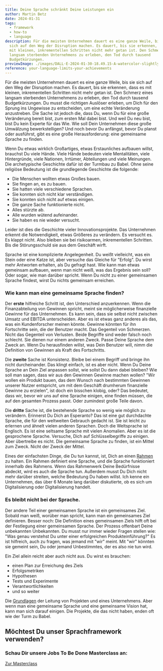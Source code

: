 ```yaml
---
title: Deine Sprache schränkt Deine Leistungen ein
author: Martin Betz
date: 2024-01-31
tags:
  - framework
  - how-to
  - language
description: Für die meisten Unternehmen dauert es eine ganze Weile, bis sie
  sich auf den Weg der Disruption machen. Es dauert, bis sie erkennen, dass es
  mit kleinen, inkrementellen Schritten nicht mehr getan ist. Den Schmerz eines
  langsam sterbenden Unternehmens zu erleben, den Tod durch tausend
  Budgetkürzungen.
previewImage: ./images/DALL·E-2024-01-30-18.49.15-A-watercolor-slightly-geometric-styled-painting-depicting-the-Tower-of-Babel.-The-painting-should-capture-the-iconic-and-ambitious-structure-of-the-T.png
reference: your-language-limits-your-achievements
---
```

Für die meisten Unternehmen dauert es eine ganze Weile, bis sie sich auf den Weg der Disruption machen. Es dauert, bis sie erkennen, dass es mit kleinen, inkrementellen Schritten nicht mehr getan ist. Den Schmerz eines langsam sterbenden Unternehmens zu erleben, den Tod durch tausend Budgetkürzungen. Du musst die richtigen Auslöser erleben, um Dich für den Sprung ins Ungewisse zu entscheiden, um eine echte Veränderung anzustreben. Die Sache ist jedoch die, dass Du, wenn Du für eine große Veränderung bereit bist, zum ersten Mal dabei bist. Und weil Du neu bist, bist Du kein Experte für das Wie. Wie soll Dein Unternehmen diese große Umwälzung bewerkstelligen? Und noch bevor Du anfängst, bevor Du planst oder ausführst, gibt es eine große Herausforderung: eine gemeinsame Sprache zu finden.

Wenn Du etwas wirklich Großartiges, etwas Erstaunliches aufbauen willst, brauchst Du viele Hände. Viele Hände bedeuten viele Mentalitäten, viele Hintergründe, viele Nationen, Irrtümer, Abteilungen und viele Meinungen. Die archetypische Geschichte dafür ist der Turmbau zu Babel. Ohne seine religiöse Bedeutung ist die grundlegende Geschichte die folgende:

* Die Menschen wollten etwas Großes bauen.
* Sie fingen an, es zu bauen.
* Sie hatten viele verschiedene Sprachen.
* Sie konnten sich nicht klar verständigen.
* Sie konnten sich nicht auf etwas einigen.
* Die ganze Sache funktionierte nicht.
* Alles stürzte ab.
* Alle wurden wütend aufeinander.
* Sie haben es nie wieder versucht.

Leider ist dies die Geschichte vieler Innovationsprojekte. Das Unternehmen erkennt die Notwendigkeit, etwas Größeres zu verändern. Es versucht es. Es klappt nicht. Also bleiben sie bei risikoarmen, inkrementellen Schritten. Bis die Störungsschuld sie aus dem Geschäft wirft.

Sprache ist eine komplizierte Angelegenheit. Du weißt vielleicht, was ein Stein oder eine Katze ist, aber versuche das Gleiche für "Erfolg". Du wirst mehr Antworten erhalten, als Du gefragt hast. Wie kann man etwas gemeinsam aufbauen, wenn man nicht weiß, was das Ergebnis sein soll? Oder sogar, wie man darüber spricht. Wenn Du nicht zu einer gemeinsamen Sprache findest, wirst Du nichts gemeinsam erreichen.

### Wie kann man eine gemeinsame Sprache finden?

Der **erste** hilfreiche Schritt ist, den Unterschied anzuerkennen. Wenn die Finanzabteilung von Gewinnen spricht, meint sie möglicherweise finanzielle Gewinne für das Unternehmen. Es kann sein, dass sie selbst nicht zwischen Umsatz und EBITDA unterscheiden. Aber es ist etwas ganz anderes als das, was ein Kundenforscher meinen könnte. Gewinne könnten für ihn Fortschritte sein, die der Benutzer macht. Das Gegenteil von Schmerzen. Nicht das Gegenteil von Verlusten. Beide Begriffe sind weder falsch noch schlecht. Sie dienen nur einem anderen Zweck. Passe Deine Sprache dem Zweck an. Wenn Du herausfinden willst, was Dein Benutzer will, nimm die Definition von Gewinnen als Kraft des Fortschritts.

Die **zweite** Sache ist Konsistenz. Bleibe bei einem Begriff und bringe ihn nicht durcheinander. Das klingt einfach, ist es aber nicht. Wenn Du Deine Sprache an Dein Ziel anpassen sollst, wie sollst Du dann dabei bleiben? Wie soll man sagen, dass wir aus den Gewinnen Gewinne machen wollen? "Wir wollen ein Produkt bauen, das dem Wunsch nach bestimmten Gewinnen unserer Nutzer entspricht, um mit dem Geschäft drumherum finanzielle Gewinne zu erzielen", ist doch ein bisschen klobig, oder? Das bedeutet, dass wir, bevor wir uns auf eine Sprache einigen, eine finden müssen, die auf den gesamten Prozess passt. Oder zumindest große Teile davon.

Die **dritte** Sache ist, die bestehende Sprache so wenig wie möglich zu verändern. Erinnerst Du Dich an Esperanto? Das ist eine gut durchdachte Sprache, die für den weltweiten Gebrauch gedacht ist. Sie ist leicht zu erlernen und ähnelt vielen anderen Sprachen. Doch die Weltsprache ist Englisch. Es ist eine seltsame Sprache mit vielen Anomalien. Aber es ist die gesprochene Sprache. Versuche, Dich auf Schlüsselbegriffe zu einigen. Aber übertreibe es nicht. Die gemeinsame Sprache zu finden, ist ein Mittel zum Zweck. Nicht der Zweck der Mittel.

Eines der einfachsten Dinge, die Du tun kannst, ist, Dich an einen [Rahmen](/blog/verstehen-die-zu-erledigenden-aufgaben-perspektive/) zu halten. Ein Rahmen definiert eine Sprache, und die Sprache funktioniert innerhalb des Rahmens. Wenn das Rahmenwerk Deine Bedürfnisse abdeckt, wird es auch die Sprache tun. Außerdem musst Du Dich nicht mehr darüber streiten, welche Bedeutung Du haben willst. Ich kenne ein Unternehmen, das über 6 Monate lang darüber diskutierte, ob es sich um Digitalisierung oder Digitalisierung handelt.

### Es bleibt nicht bei der Sprache.

Der andere Teil einer gemeinsamen Sprache ist ein gemeinsames Ziel. Sobald man weiß, worüber man spricht, kann man ein gemeinsames Ziel definieren. Besser noch: Die Definition eines gemeinsamen Ziels hilft oft bei der Festlegung einer gemeinsamen Sprache. Der Prozess offenbart Deine unbekannten Unbekannten. Du musst nur immer wieder Fragen stellen wie: "Was genau verstehst Du unter einer erfolgreichen Produkteinführung?" Es ist hilfreich, auch zu fragen, was jemand mit "wir" meint. Mit "wir" könnten sie gemeint sein, Du oder jemand Unbestimmtes, der es also nie tun wird.

Ein Ziel allein reicht aber auch nicht aus. Du wirst es brauchen:

* einen Plan zur Erreichung des Ziels
* Erfolgsmetriken
* Hypothesen
* Tests und Experimente
* Verantwortlichkeiten
* und so weiter

Die [Grundlagen](/blog/die-wichtigsten-faehigkeiten-bei-der-gruendung-eines-unternehmens/) der Leitung von Projekten und eines Unternehmens. Aber wenn man eine gemeinsame Sprache und eine gemeinsame Vision hat, kann man sich darauf einigen. Die Projekte, die das nicht haben, enden oft wie der Turm zu Babel.

## Möchtest Du unser Sprachframework verwenden?

### Schau Dir unsere Jobs To Be Done Masterclass an:

[Zur Masterclass](/leistungen/mastering-jobs-to-be-done-online-workshop/)
